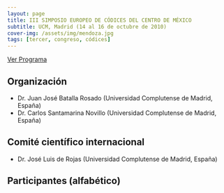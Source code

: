 ```yaml
---
layout: page
title: III SIMPOSIO EUROPEO DE CÓDICES DEL CENTRO DE MÉXICO
subtitle: UCM, Madrid (14 al 16 de octubre de 2010)
cover-img: /assets/img/mendoza.jpg
tags: [tercer, congreso, códices]
---
```


[Ver Programa](/congresos/codices/iii/docs/dummy.txt)


## Organización

 - Dr. Juan José Batalla Rosado (Universidad Complutense de Madrid, España)
 - Dr. Carlos Santamarina Novillo (Universidad Complutense de Madrid, España)


## Comité científico internacional

 - Dr. José Luis de Rojas (Universidad Complutense de Madrid, España)


## Participantes (alfabético)

